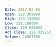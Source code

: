 ```yaml
---
Date: 2017-02-03
Open: 128.309998
High: 129.190002
Low: 128.160004
Close: 129.080002
Adj Close: 126.035263
Volume: 24507300
---
```

